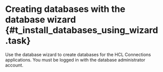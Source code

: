 # Creating databases with the database wizard {#t_install_databases_using_wizard .task}

Use the database wizard to create databases for the HCL Connections applications. You must be logged in with the database administrator account.


